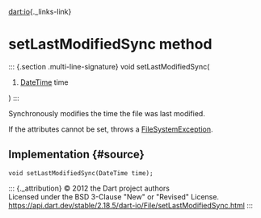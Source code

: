 [dart:io](../../dart-io/dart-io-library){._links-link}

setLastModifiedSync method
==========================

::: {.section .multi-line-signature}
void setLastModifiedSync(

1.  [DateTime](../../dart-core/datetime-class) time

)
:::

Synchronously modifies the time the file was last modified.

If the attributes cannot be set, throws a
[FileSystemException](../filesystemexception-class).

Implementation {#source}
--------------

``` {.language-dart data-language="dart"}
void setLastModifiedSync(DateTime time);
```

::: {._attribution}
© 2012 the Dart project authors\
Licensed under the BSD 3-Clause \"New\" or \"Revised\" License.\
<https://api.dart.dev/stable/2.18.5/dart-io/File/setLastModifiedSync.html>
:::
